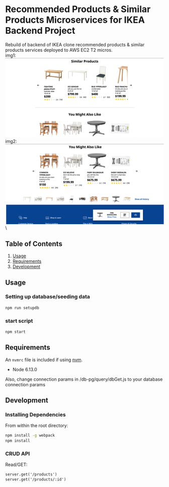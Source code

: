 # Recommended Products & Similar Products Microservices for IKEA Backend Project

Rebuild of backend of IKEA clone recommended products & similar products services deployed to AWS EC2 T2 micros.
\
img1:
\
<img width="1000"
alt="sample1" src="./img/img1.png">
\
img2:
\
<img width="1000"
alt="sample2" src="./img/img2.png">
\
## Table of Contents

1. [Usage](#Usage)
2. [Requirements](#requirements)
3. [Development](#development)


## Usage

### Setting up database/seeding data

```sh
npm run setupdb
```

### start script

```sh
npm start
```

## Requirements

An `nvmrc` file is included if using [nvm](https://github.com/creationix/nvm).

- Node 6.13.0

Also, change connection params in /db-pg/query/dbGet.js to your database connection params

## Development


### Installing Dependencies

From within the root directory:

```sh
npm install -g webpack
npm install
```

### CRUD API

Read/GET:
```
server.get('/products')
server.get('/products/:id')
```